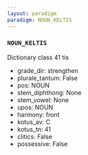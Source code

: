 ```yaml
---
layout: paradigm
paradigm: NOUN_KELTIS
---
```

### ` NOUN_KELTIS `

Dictionary class 41 tis
* grade_dir: strengthen
* plurale_tantum: False
* pos: NOUN
* stem_diphthong: None
* stem_vowel: None
* upos: NOUN
* harmony: front
* kotus_av: C
* kotus_tn: 41
* clitics: False
* possessive: False

